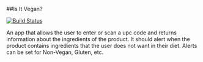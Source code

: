 ##Is It Vegan?

[![Build Status](https://travis-ci.org/is-it-vegan/is-it-vegan.svg)](https://travis-ci.org/is-it-vegan/is-it-vegan)

An app that allows the user to enter or scan a upc code and returns information about the ingredients of the product.  It should alert when the product contains ingredients that the user does not want in their diet.  Alerts can be set for Non-Vegan, Gluten, etc.
